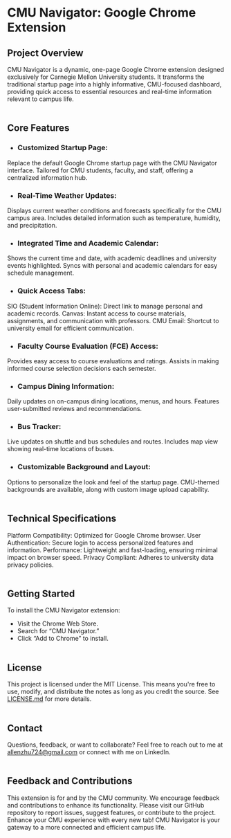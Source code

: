 # CMU Navigator: Google Chrome Extension
## Project Overview
CMU Navigator is a dynamic, one-page Google Chrome extension designed exclusively for Carnegie Mellon University students. It transforms the traditional startup page into a highly informative, CMU-focused dashboard, providing quick access to essential resources and real-time information relevant to campus life.
<br><br>

## Core Features
- ### Customized Startup Page:

Replace the default Google Chrome startup page with the CMU Navigator interface.
Tailored for CMU students, faculty, and staff, offering a centralized information hub.
- ### Real-Time Weather Updates:

Displays current weather conditions and forecasts specifically for the CMU campus area.
Includes detailed information such as temperature, humidity, and precipitation.
- ### Integrated Time and Academic Calendar:

Shows the current time and date, with academic deadlines and university events highlighted.
Syncs with personal and academic calendars for easy schedule management.
- ### Quick Access Tabs:

SIO (Student Information Online): Direct link to manage personal and academic records.
Canvas: Instant access to course materials, assignments, and communication with professors.
CMU Email: Shortcut to university email for efficient communication.
- ### Faculty Course Evaluation (FCE) Access:

Provides easy access to course evaluations and ratings.
Assists in making informed course selection decisions each semester.
- ### Campus Dining Information:

Daily updates on on-campus dining locations, menus, and hours.
Features user-submitted reviews and recommendations.
- ### Bus Tracker:

Live updates on shuttle and bus schedules and routes.
Includes map view showing real-time locations of buses.
- ### Customizable Background and Layout:

Options to personalize the look and feel of the startup page.
CMU-themed backgrounds are available, along with custom image upload capability.
<br><br>

## Technical Specifications
Platform Compatibility: Optimized for Google Chrome browser.
User Authentication: Secure login to access personalized features and information.
Performance: Lightweight and fast-loading, ensuring minimal impact on browser speed.
Privacy Compliant: Adheres to university data privacy policies.
<br><br>

## Getting Started
To install the CMU Navigator extension:

- Visit the Chrome Web Store.
- Search for “CMU Navigator.”
- Click “Add to Chrome” to install.
<br><br>

## License
This project is licensed under the MIT License. This means you're free to use, modify, and distribute the notes as long as you credit the source. See [LICENSE.md](LINK) for more details.
<br><br>

## Contact
Questions, feedback, or want to collaborate? Feel free to reach out to me at allenzhu724@gmail.com or connect with me on LinkedIn.
<br><br>

## Feedback and Contributions
This extension is for and by the CMU community. We encourage feedback and contributions to enhance its functionality. Please visit our GitHub repository to report issues, suggest features, or contribute to the project.
<br>
Enhance your CMU experience with every new tab! CMU Navigator is your gateway to a more connected and efficient campus life.
